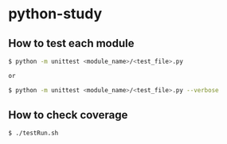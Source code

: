 # python-study

## How to test each module

```bash
$ python -m unittest <module_name>/<test_file>.py

or

$ python -m unittest <module_name>/<test_file>.py --verbose
```

## How to check coverage

```bash
$ ./testRun.sh
```
